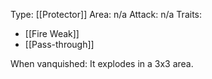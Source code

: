 Type: [[Protector]]
Area: n/a
Attack: n/a
Traits:
- [[Fire Weak]]
- [[Pass-through]]

When vanquished: It explodes in a 3x3 area.